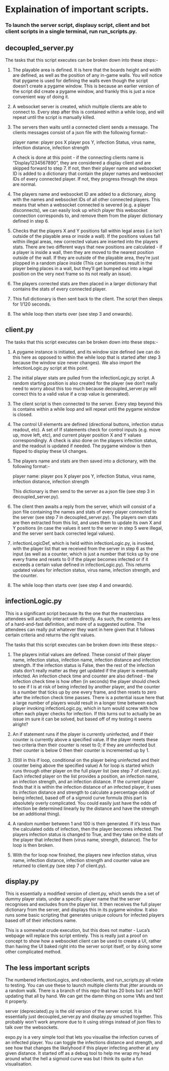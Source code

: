 # Explaination of important scripts.  

### To launch the server script, displauy script, client and bot client scripts in a single terminal, run run_scripts.py.  

## decoupled_server.py

The tasks that this script executes can be broken down into these steps:-

1. The playable area is defined.  It is here that the boards height and width are defined, as well as the position of any in-game walls.  You will notice that pygame is used for defining the walls even though the script doesn’t create a pygame window.  This is because an earlier version of the script did create a pygame window, and frankly this is just a nice convenient way of doing it. 

2. A websocket server is created, which multiple clients are able to connect to.  Every step after this is contained within a while loop, and will repeat until the script is manually killed.  

3. The servers then waits until a connected client sends a message.  The clients messages consist of a json file with the following format:-  

	player name: player pos X player pos Y, infection Status, virus name, infection distance, infection strength

	A check is done at this point - if the connecting clients name is “Display1234567890”,  they are considered a display client and are skipped 		forward to step 7.  If not, then their player name and websocket ID is added to a dictionary that contain the player names and websocket IDs of 
	every connected player.  If not, they progress through the steps are normal.  

4. The players name and websocket ID are added to a dictionary, along with the names and websocket IDs of all other connected players.  This means that when a websocket connected is severed (e.g. a player disconnects), we can easily look up which player this websocket connection corresponds to, and remove them from the player dictionary defined in step 6.  

5. Checks that the players X and Y positions fall within legal areas (i.e Isn’t outside of the playable area or inside a wall).  If the positions values fall within illegal areas, new corrected values are inserted into the players stats.  There are two different ways that new positions are calculated - if a player is inside a wall, then they are moved to the nearest position outside of the wall.  If they are outside of the playable area, they’re just plopped in a random place inside (This can sometimes result in the player being places in a wall, but they’ll get bumped out into a legal position on the very next frame so its not really an issue).  

6. The players corrected stats are then placed in a larger dictionary that contains the stats of every connected player.  

7. This full dictionary is then sent back to the client.  The script then sleeps for 1/120 seconds.  

9. The while loop then starts over (see step 3 and onwards).  



## client.py

The tasks that this script executes can be broken down into these steps:-

1. A pygame instance is initiated, and its window size defined (we can do this here as opposed to within the while loop that is started after step 3 because the window size never changes).  We also import the infectionLogic.py script at this point.  

2. The initial player stats are pulled from the infectionLogic,py script.  A random starting position is also created for the player (we don’t really need to worry about this too much because decoupled_server.py will correct this to a valid value if a crap value is generated).  

3. The client script is then connected to the server.  Every step beyond this is contains within a while loop and will repeat until the pygame window is closed.  

4. The control UI elements are defined (directional buttons, infection status readout, etc).  A set of If statements check for control inputs (e.g. move up, move left, etc), and current player position X and Y values correspondingly.  A check is also done on the players infection status, and the readout is updated if needed.  The pygame window is then flipped to display these UI changes.  

5. The players name and stats are then saved into a dictionary, with the following format:-  
	
	player name: player pos X player pos Y, infection Status, virus name, infection distance, infection strength

	This dictionary is then send to the server as a json file (see step 3 in decoupled_server.py).  

6. The client then awaits a reply from the server, which will consist of a json file containing the names and stats of every player connected to the server (see step 7 in decoupled_server.py).  The players own stats are then extracted from this list, and uses them to update its own X and Y positions (in case the values it sent to the server in step 5 were illegal, and the server sent back corrected legal values).  

7. infectionLogicDef, which is held within infectionLogic.py, is invoked, with the player list that we received from the server in step 6 as the input (as well as a counter, which is just a number that ticks up by one every frame and resets to 0 if the player becomes infected or if it exceeds a certain value defined in infectionLogic.py).  This returns updated values for infection status, virus name, infection strength, and the counter.  

8. The while loop then starts over (see step 4 and onwards).  


## infectionLogic.py

This is a significant script because Its the one that the masterclass attendees will actually interact with directly.  As such, the contents are less of a hard-and-fast definition, and more of a suggested outline.  The attendees can really put whatever they want in here given that it follows certain criteria and returns the right values.  

The tasks that this script executes can be broken down into these steps:-

1. The players initial values are defined.  These consist of their player name, infection status, infection name, infection distance and infection strength.  If the infection status is False, then the rest of the infection stats don’t really matter as they get updated if the player is eventually infected.  An infection check time and counter are also defined - the infection check time is how often (in seconds) the player should check to see if I is at risk of being infected by another player, and the counter is a number that ticks up by one every frame, and then resets to zero after the infection check time passes.  There is a potential issue here that a large number of players would result in a longer time between each player invoking infectionLogic.py, which in turn would screw with how often each player checks for infection.  If this turns out to actually be an issue im sure it can be solved, but based off of my testing it seems alright?

2. An if statement runs if the player is currently uninfected, and if their counter is currently above a specified value.  If the player meets these two criteria then their counter is reset to 0; if they are uninfected but their counter is below 0 then their counter is incremented up by 1.  

3. (Still in this if loop, conditional on the player being uninfected and their counter being above the specified value) A for loop is started which runs through other player on the full player list (see step 7 of client.py).  Each infected player on the list provides a position, an infection name, an infection strength, and an infection distance.  If the current player finds that it is within the infection distance of an infected player, it uses its infection distance and strength to calculate a percentage odds of being infected, based off of a sigmoid curve formula (this part is absolutely overly complicated.  You could easily just have the odds of infection be determined linearly by the distance and have the strength be an additional thing).  

4. A random number between 1 and 100 is then generated.  If it’s less than the calculated odds of infection, then the player becomes infected.  The players infection status is changed to True, and they take on the stats of the player that infected them (virus name, strength, distance).  The for loop is then broken.  

5. With the for loop now finished, the players new infection status, virus name, infection distance, infection strength and counter value are returned to client.py (see step 7 of client.py).  


## display.py

This is essentially a modified version of client.py, which sends the a set of dummy player stats, under a specific player name that the server recognises and excludes from the player list.  It then receives the full player dictionary from the server, and displays this in its pygame window.  It also runs some basic scripting that generates unique colours for infected players based off of their infections name.  

This is a somewhat crude execution, but this does not matter - Luca’s webpage will replace this script entirely.  This is really just a proof on concept to show how a websocket client can be used to create a UI, rather than having the UI baked right into the server script itself, or by doing some other complicated method.  


## The less important scripts

The numbered infectionLogics, and roboclients, and run_scripts.py all relate to testing.  You can use these to launch multiple clients that jitter arounds on a random walk.  There is a branch of this repo that has 20 bots but i am NOT updating that all by hand.  We can get the damn thing on some VMs and test it properly.  

server (depreciated).py is the old version of the server script.  It is essentially just decoupled_server.py and display.py smushed together.  This probably won't work anymore due to it using strings instead of json files to talk over the websockets.   

expo.py is a very simple tool that lets you visualise the infection curves of an infected player.  You can toggle the infections distance and strength, and see how that changes the likelyhood if this player infecting another at any given distance.  It started off as a debug tool to help me wrap my head around what the hell a sigmoid curve was but I think its quite a fun visualisation.  

